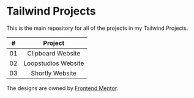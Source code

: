 # Tailwind Projects

This is the main repository for all of the projects in my Tailwind Projects.

|  #  |     Project     |  
| :-: | :-------------: | 
| 01  | Clipboard Website |  
| 02  |  Loopstudios Website  |
| 03  |  Shortly Website  |

The designs are owned by [Frontend Mentor](https://frontendmentor.io).
